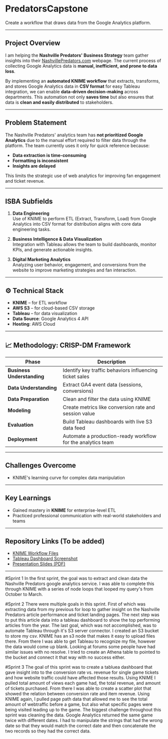 # PredatorsCapstone

Create a workflow that draws data from the Google Analytics platform.

---

##  Project Overview

I am helping the **Nashville Predators' Business Strategy** team gather insights into their [NashvillePredators.com](https://www.nashvillepredators.com) webpage. The current process of collecting Google Analytics data is **manual, inefficient, and prone to data loss**.

By implementing an **automated KNIME workflow** that extracts, transforms, and stores Google Analytics data in **CSV format** for easy Tableau integration, we can enable **data-driven decision-making** across departments. This automation not only **saves time** but also ensures that data is **clean and easily distributed** to stakeholders.

---

##  Problem Statement

The Nashville Predators' analytics team has **not prioritized Google Analytics** due to the manual effort required to filter data through the platform. The team currently uses it only for quick reference because:

- **Data extraction is time-consuming**
- **Formatting is inconsistent**
- **Insights are delayed**

This limits the strategic use of web analytics for improving fan engagement and ticket revenue.

---

##  ISBA Subfields

1. **Data Engineering**  
   Use of KNIME to perform ETL (Extract, Transform, Load) from Google Analytics into CSV format for distribution aligns with core data engineering tasks.

2. **Business Intelligence & Data Visualization**  
   Integration with Tableau allows the team to build dashboards, monitor KPIs, and generate actionable insights.

3. **Digital Marketing Analytics**  
   Analyzing user behavior, engagement, and conversions from the website to improve marketing strategies and fan interaction.

---

## ⚙️ Technical Stack

- **KNIME** – for ETL workflow
- **AWS S3** – for cloud-based CSV storage
- **Tableau** – for data visualization
- **Data Source**: Google Analytics 4 API
- **Hosting**: AWS Cloud

---

## 📈 Methodology: CRISP-DM Framework

| Phase                | Description                                                       |
|---------------------|-------------------------------------------------------------------|
| **Business Understanding** | Identify key traffic behaviors influencing ticket sales          |
| **Data Understanding**     | Extract GA4 event data (sessions, conversions)                |
| **Data Preparation**       | Clean and filter the data using KNIME                        |
| **Modeling**               | Create metrics like conversion rate and session value        |
| **Evaluation**             | Build Tableau dashboards with live S3 data feed              |
| **Deployment**             | Automate a production-ready workflow for the analytics team  |

---

##  Challenges Overcome

- KNIME's learning curve for complex data manipulation


---

##  Key Learnings

- Gained mastery in **KNIME** for enterprise-level ETL
- Practiced professional communication with real-world stakeholders and teams

---

##  Repository Links (To be added)

- [KNIME Workflow Files](./knime_workflows)
- [Tableau Dashboard Screenshot](./assets/tableau_dashboard.png)
- [Presentation Slides (PDF)](./presentation.pdf)

---














#Sprint 1
In the first sprint, the goal was to extract and clean data the Nashville Predators google analytics service. I was able to complete this through KNIME with a series of node loops that looped my query's from October to March. 


#Sprint 2
There were multiple goals in this sprint. First of which was extracting data from my previous for loop to gather insight on the Nashville Predators article performance and ticket landing pages. The next step was to put this article data into a tableau dashboard to show the top performing articles from the year. The last goal, which was not accomplished, was to automate Tableau through it's S3 server connector. I created an S3 bucket to store my csv. KNIME has an s3 node that makes it easy to upload files there. From there I was able to get Tableau to recognize my file, however the data would come up blank. Looking at forums some people have had similar issues with no resolve. I tried to create an Athena table to pointed to the bucket and connect it that way with no success either. 

#Sprint 3
The goal of this sprint was to create a tabluea dashboard that gave insight into to the conversion rate vs. revenue for single game tickets and how website traffic could have affected those results. Using KNIME I pulled total amount of views each game had, the total revenue, and amount of tickets purchased. From there I was able to create a scatter plot that showed the relation between conversion rate and item revenue. Using KNIME again, I pulled page path data that allowed me to see the total amount of webtraffic before a game, but also what specific pages were being visited leading up to the game. The biggest challenge throughout this sprint was cleaning the data. Google Analytics returned the same game twice with different dates. I had to manipulate the strings that had the wrong date so that they would match the correct date and then concatenate the two records so they had the correct data. 












